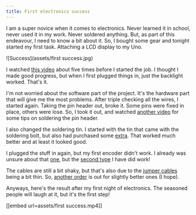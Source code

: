 ```yaml
---
title: First electronics success
---
```

I am a super novice when it comes to electronics. Never learned it in school, never used it in my work. Never soldered anything. But, as part of this endeavour, I need to know a bit about it. So, I bought some gear and tonight started my first task. Attaching a LCD display to my Uno.

![Success](assets/first success.jpg)

I watched [this video](https://www.circuitbasics.com/how-to-set-up-an-lcd-display-on-an-arduino/) about five times before I started the job. I thought I made good progress, but when I first plugged things in, just the backlight worked. That's it.

I'm not worried about the software part of the project. It's the hardware part that will give me the most problems. After triple checking all the wires, I started again. Taking the pin header out, broke it. Some pins were fixed in place, others were lose. So, I took it out, and watched [another video](https://www.youtube.com/watch?v=37mW1i_oEpA) for some tips on soldering the pin header.

I also changed the soldering tin. I started with the tin that came with the soldering bolt, but also had purchased some [extra](https://www.conrad.nl/p/stannol-hs10-fair-soldeertin-spoel-sn993cu07-100-g-1-mm-1414240). That worked much better and at least it looked good.

I plugged the stuff in again, but my first encoder didn't work. I already was unsure about that [one](https://www.conrad.nl/p/alps-stec12e05-encoder-5-vdc-0001-a-360-1-stuks-700699), but the [second type](https://www.conrad.nl/p/alpha-apm4a250km-draaipotmeter-mono-50-mw-250-k-1-stuks-1694247) I have did work!

The cables are still a bit shaky, but that's also due to the [jumper cables](https://www.conrad.nl/p/makerfactory-jkmm40-jumper-kabel-arduino-banana-pi-raspberry-pi-40x-draadbrug-stekker-40x-draadbrug-stekker-3000-1970437) being a bit thin. So, [another order](https://www.amazon.nl/gp/product/B08FC7X1LP/ref=ppx_yo_dt_b_asin_title_o00_s00?ie=UTF8&psc=1) is out for slightly better ones (I hope).

Anyways, here's the result after my first night of electronics. The seasoned people will laugh at it, but it's the first step!

[[embed url=assets/first success.mp4]]